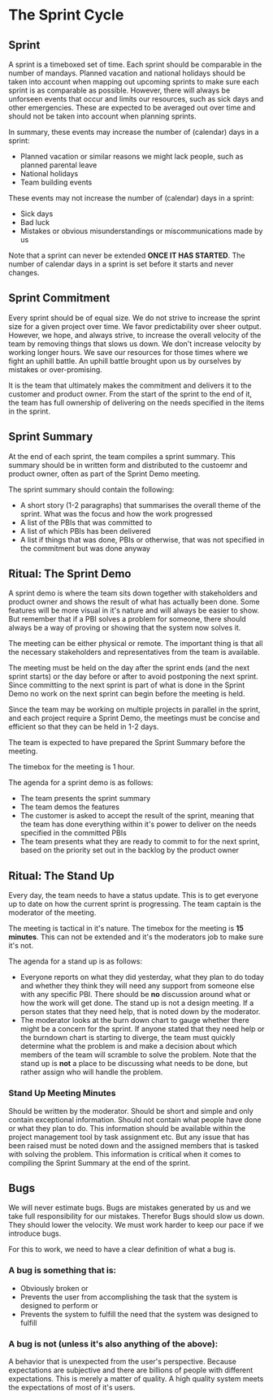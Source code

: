 # The Sprint Cycle

## Sprint

A sprint is a timeboxed set of time. Each sprint should be comparable in the number of mandays. Planned vacation and national holidays should be taken into account when mapping out upcoming sprints to make sure each sprint is as comparable as possible. However, there will always be unforseen events that occur and limits our resources, such as sick days and other emergencies. These are expected to be averaged out over time and should not be taken into account when planning sprints.

In summary, these events may increase the number of (calendar) days in a sprint:

- Planned vacation or similar reasons we might lack people, such as planned parental leave
- National holidays
- Team building events

These events may not increase the number of (calendar) days in a sprint:

- Sick days
- Bad luck
- Mistakes or obvious misunderstandings or miscommunications made by us

Note that a sprint can never be extended **ONCE IT HAS STARTED**. The number of calendar days in a sprint is set before it starts and never changes.

## Sprint Commitment

Every sprint should be of equal size. We do not strive to increase the sprint size for a given project over time. We favor predictability over sheer output. However, we hope, and always strive, to increase the overall velocity of the team by removing things that slows us down. We don't increase velocity by working longer hours. We save our resources for those times where we fight an uphill battle. An uphill battle brought upon us by ourselves by mistakes or over-promising.

It is the team that ultimately makes the commitment and delivers it to the customer and product owner. From the start of the sprint to the end of it, the team has full ownership of delivering on the needs specified in the items in the sprint.

## Sprint Summary

At the end of each sprint, the team compiles a sprint summary. This summary should be in written form and distributed to the custoemr and product owner, often as part of the Sprint Demo meeting.

The sprint summary should contain the following:

- A short story (1-2 paragraphs) that summarises the overall theme of the sprint. What was the focus and how the work progressed
- A list of the PBIs that was committed to
- A list of which PBIs has been delivered
- A list if things that was done, PBIs or otherwise, that was not specified in the commitment but was done anyway

## Ritual: The Sprint Demo

A sprint demo is where the team sits down together with stakeholders and product owner and shows the result of what has actually been done. Some features will be more visual in it's nature and will always be easier to show. But remember that if a PBI solves a problem for someone, there should always be a way of proving or showing that the system now solves it.

The meeting can be either physical or remote. The important thing is that all the necessary stakeholders and representatives from the team is available.

The meeting must be held on the day after the sprint ends (and the next sprint starts) or the day before or after to avoid postponing the next sprint. Since committing to the next sprint is part of what is done in the Sprint Demo no work on the next sprint can begin before the meeting is held.

Since the team may be working on multiple projects in parallel in the sprint, and each project require a Sprint Demo, the meetings must be concise and efficient so that they can be held in 1-2 days.

The team is expected to have prepared the Sprint Summary before the meeting.

The timebox for the meeting is 1 hour.

The agenda for a sprint demo is as follows:

- The team presents the sprint summary
- The team demos the features
- The customer is asked to accept the result of the sprint, meaning that the team has done everything within it's power to deliver on the needs specified in the committed PBIs
- The team presents what they are ready to commit to for the next sprint, based on the priority set out in the backlog by the product owner

## Ritual: The Stand Up

Every day, the team needs to have a status update. This is to get everyone up to date on how the current sprint is progressing. The team captain is the moderator of the meeting.

The meeting is tactical in it's nature. The timebox for the meeting is **15 minutes**. This can not be extended and it's the moderators job to make sure it's not.

The agenda for a stand up is as follows:

- Everyone reports on what they did yesterday, what they plan to do today and whether they think they will need any support from someone else with any specific PBI. There should be **no** discussion around what or how the work will get done. The stand up is not a design meeting. If a person states that they need help, that is noted down by the moderator.
- The moderator looks at the burn down chart to gauge whether there might be a concern for the sprint. If anyone stated that they need help or the burndown chart is starting to diverge, the team must quickly determine what the problem is and make a decision about which members of the team will scramble to solve the problem. Note that the stand up is **not** a place to be discussing what needs to be done, but rather assign who will handle the problem.

### Stand Up Meeting Minutes

Should be written by the moderator. Should be short and simple and only contain exceptional information. Should not contain what people have done or what they plan to do. This information should be available within the project management tool by task assignment etc. But any issue that has been raised must be noted down and the assigned members that is tasked with solving the problem. This information is critical when it comes to compiling the Sprint Summary at the end of the sprint.

## Bugs

We will never estimate bugs. Bugs are mistakes generated by us and we take full responsibility for our mistakes. Therefor Bugs should slow us down. They should lower the velocity. We must work harder to keep our pace if we introduce bugs.

For this to work, we need to have a clear definition of what a bug is.

### A bug is something that is:

- Obviously broken or
- Prevents the user from accomplishing the task that the system is designed to perform or
- Prevents the system to fulfill the need that the system was designed to fulfill

### A bug is not (unless it's also anything of the above):

A behavior that is unexpected from the user's perspective. Because expectations are subjective and there are billions of people with different expectations. This is merely a matter of quality. A high quality system meets the expectations of most of it's users.